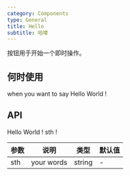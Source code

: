 ```yaml
---
category: Components
type: General
title: Hello
subtitle: 哈喽
---
```


按钮用于开始一个即时操作。

## 何时使用

when you want to say Hello World !

## API

Hello World ! sth !

| 参数 | 说明 | 类型 | 默认值 |
| --- | --- | --- | --- |
| sth | your words | string | - |
